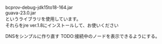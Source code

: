 bcprov-debug-jdk15to18-164.jar<br>
guava-23.0.jar<br>
というライブラリを使用しています。<br>
それらをjre ver.1.8にインストールして、お使いください

DNSをシンプルに作り直す
TODO:接続中のノードを表示できるようにする。
